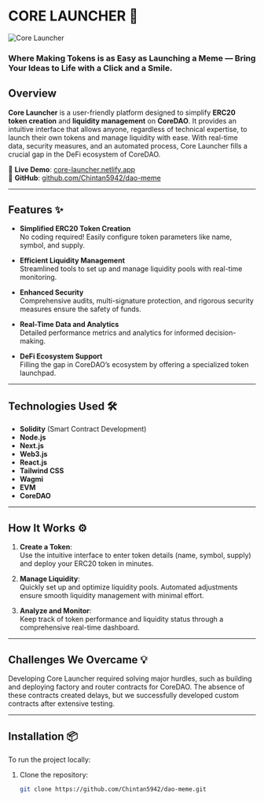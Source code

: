# CORE LAUNCHER 🚀

![Core Launcher](https://devfolio-prod.s3.ap-south-1.amazonaws.com/static/project_files/core-launcher.png)

### Where Making Tokens is as Easy as Launching a Meme — Bring Your Ideas to Life with a Click and a Smile.

## Overview

**Core Launcher** is a user-friendly platform designed to simplify **ERC20 token creation** and **liquidity management** on **CoreDAO**. It provides an intuitive interface that allows anyone, regardless of technical expertise, to launch their own tokens and manage liquidity with ease. With real-time data, security measures, and an automated process, Core Launcher fills a crucial gap in the DeFi ecosystem of CoreDAO.

🔗 **Live Demo**: [core-launcher.netlify.app](https://core-launcher.netlify.app)  
🔗 **GitHub**: [github.com/Chintan5942/dao-meme](https://github.com/Chintan5942/dao-meme)

---

## Features ✨

- **Simplified ERC20 Token Creation**  
  No coding required! Easily configure token parameters like name, symbol, and supply.
  
- **Efficient Liquidity Management**  
  Streamlined tools to set up and manage liquidity pools with real-time monitoring.

- **Enhanced Security**  
  Comprehensive audits, multi-signature protection, and rigorous security measures ensure the safety of funds.

- **Real-Time Data and Analytics**  
  Detailed performance metrics and analytics for informed decision-making.

- **DeFi Ecosystem Support**  
  Filling the gap in CoreDAO’s ecosystem by offering a specialized token launchpad.

---

## Technologies Used 🛠️

- **Solidity** (Smart Contract Development)
- **Node.js**
- **Next.js**
- **Web3.js**
- **React.js**
- **Tailwind CSS**
- **Wagmi**
- **EVM**
- **CoreDAO**

---

## How It Works ⚙️

1. **Create a Token**:  
   Use the intuitive interface to enter token details (name, symbol, supply) and deploy your ERC20 token in minutes.

2. **Manage Liquidity**:  
   Quickly set up and optimize liquidity pools. Automated adjustments ensure smooth liquidity management with minimal effort.

3. **Analyze and Monitor**:  
   Keep track of token performance and liquidity status through a comprehensive real-time dashboard.

---

## Challenges We Overcame 💡

Developing Core Launcher required solving major hurdles, such as building and deploying factory and router contracts for CoreDAO. The absence of these contracts created delays, but we successfully developed custom contracts after extensive testing.

---

## Installation 📦

To run the project locally:

1. Clone the repository:
   ```bash
   git clone https://github.com/Chintan5942/dao-meme.git
